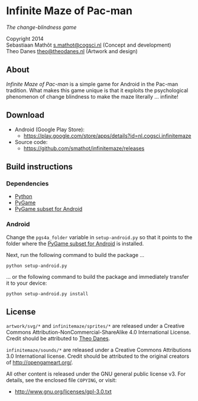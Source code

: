 # Infinite Maze of Pac-man

*The change-blindness game*

Copyright 2014  
Sebastiaan Mathôt <s.mathot@cogsci.nl> (Concept and development)  
Theo Danes <theo@theodanes.nl> (Artwork and design)

## About

*Infinite Maze of Pac-man* is a simple game for Android in the Pac-man tradition. What makes this game unique is that it exploits the psychological phenomenon of change blindness to make the maze literally ... infinite!

## Download

- Android (Google Play Store):
	- <https://play.google.com/store/apps/details?id=nl.cogsci.infinitemaze>
- Source code:
	- <https://github.com/smathot/infinitemaze/releases>

## Build instructions

### Dependencies

- [Python][]
- [PyGame][]
- [PyGame subset for Android][pgs4a]

### Android

Change the `pgs4a_folder` variable in `setup-android.py` so that it points to the folder where the [PyGame subset for Android][pgs4a] is installed.

Next, run the following command to build the package ...

	python setup-android.py

... or the following command to build the package and immediately transfer it
to your device:

	python setup-android.py install
	
## License

`artwork/svg/*` and `infinitemaze/sprites/*` are released under a Creative Commons Attribution-NonCommercial-ShareAlike 4.0 International License. Credit should be attributed to [Theo Danes].

`infinitemaze/sounds/*` are released under a Creative Commons Attributions 3.0 International license. Credit should be attributed to the original creators of <http://opengameart.org/>.

All other content is released under the GNU general public license v3. For details, see the enclosed file `COPYING`, or visit:

- <http://www.gnu.org/licenses/gpl-3.0.txt>

[pgs4a]: http://pygame.renpy.org/
[pygame]: http://www.pygame.org/
[python]: http://www.python.org/
[theo danes]: http://www.theodanes.nl/
